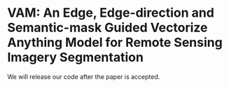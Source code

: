 # VAM: An Edge, Edge-direction and Semantic-mask Guided Vectorize Anything Model for Remote Sensing Imagery Segmentation
We will release our code after the paper is accepted.
